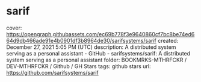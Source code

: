 # sarif

cover: https://opengraph.githubassets.com/ec69b778f3e9640860cf7bc8be74ed664d9db466ade91e4b0901df3b8964de30/sarifsystems/sarif
created: December 27, 2021 5:05 PM (UTC)
description: A distributed system serving as a personal assistant - GitHub - sarifsystems/sarif: A distributed system serving as a personal assistant
folder: BOOKMRKS-MTHRFCKR / DEV-MTHRFCKR / Github / GH Stars
tags: github stars
url: https://github.com/sarifsystems/sarif